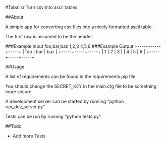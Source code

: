 #Tabalisr
Turn csv into ascii tables.

##About

A simple app for converting csv files into a nicely formatted
ascii table.

The first row is assumed to be the header.

###Example Input
    foo,bar,baz
    1,2,3
    4,5,6
###Example Output
    +-----+-----+-----+
    | foo | bar | baz |
    +-----+-----+-----+
    | 1   | 2   | 3   |
    | 4   | 5   | 6   |
    +-----+-----+-----+

##Usage

A list of requirements can be found in the requirements.pip file.

You should change the SECRET_KEY in the main.cfg file to be something more secure.

A development server can be started by running "python run_dev_server.py".

Tests can be run by running "python tests.py".

##Todo
* Add more Tests
